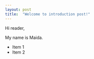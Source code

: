 ```yaml
---
layout: post
title:  "Welcome to introduction post!"
---
```


Hi reader,

My name is Maida. 

- Item 1
- Item 2


